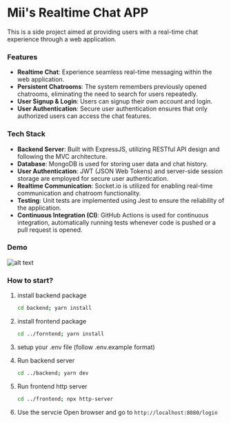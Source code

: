 # Mii's Realtime Chat APP

This is a side project aimed at providing users with a real-time chat experience through a web application. 

### Features

- **Realtime Chat**: Experience seamless real-time messaging within the web application.
- **Persistent Chatrooms**: The system remembers previously opened chatrooms, eliminating the need to search for users repeatedly.
- **User Signup & Login**: Users can signup their own account and login.
- **User Authentication**: Secure user authentication ensures that only authorized users can access the chat features.


### Tech Stack

- **Backend Server**: Built with ExpressJS, utilizing RESTful API design and following the MVC architecture.
- **Database**: MongoDB is used for storing user data and chat history.
- **User Authentication**: JWT (JSON Web Tokens) and server-side session storage are employed for secure user authentication.
- **Realtime Communication**: Socket.io is utilized for enabling real-time communication and chatroom functionality.
- **Testing**: Unit tests are implemented using Jest to ensure the reliability of the application.
- **Continuous Integration (CI)**: GitHub Actions is used for continuous integration, automatically running tests whenever code is pushed or a pull request is opened.

### Demo
![alt text](https://github.com/billy784512/realtime-chat-app/blob/main/demo.gif)

### How to start?

1. install backend package
   ```bash
   cd backend; yarn install
   ```

2. install frontend package
   ```bash
   cd ../forntend; yarn install
   ```

3. setup your .env file (follow .env.example format)


4. Run backend server
   ```bash
   cd ../backend; yarn dev
   ```

6. Run frontend http server
   ```bash
   cd ../frontend; npx http-server
   ```

7. Use the servcie
   Open browser and go to `http://localhost:8080/login`
